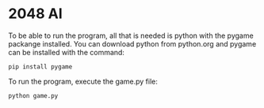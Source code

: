 # 2048 AI
To be able to run the program, all that is needed is python with the pygame packange installed.
You can download python from python.org and pygame can be installed with the command:
```
pip install pygame
```
To run the program, execute the game.py file:
```
python game.py
```
